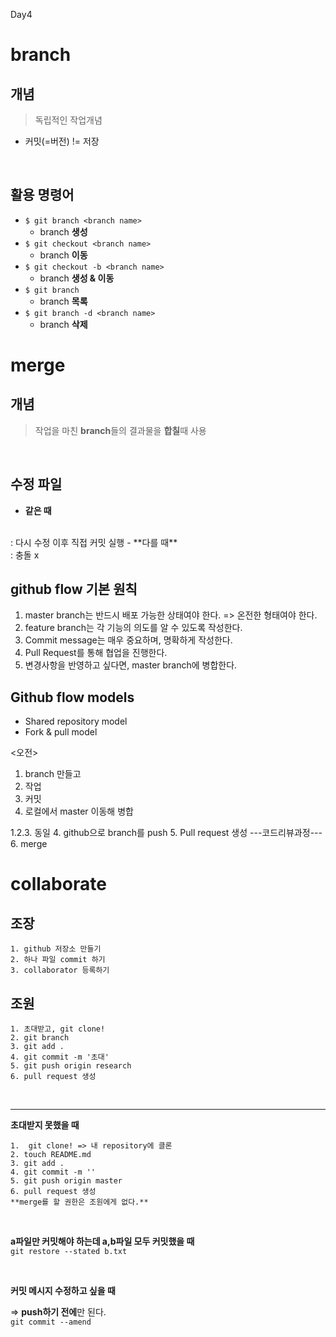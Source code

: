 Day4
# branch
## 개념 
> 독립적인 작업개념

- 커밋(=버전) != 저장

<br/>

## 활용 명령어
- `$ git branch <branch name>`
    - branch **생성**
- `$ git checkout <branch name>`
    - branch **이동**
- `$ git checkout -b <branch name>`
    - branch **생성 & 이동**
- `$ git branch`
    - branch **목록**
- `$ git branch -d <branch name>`
    - branch **삭제**

# merge
## 개념
> 작업을 마친 **branch**들의 결과물을 **합칠**때 사용

<br/>

## **수정 파일**
- **같은 때**
<br/>
    : 다시 수정 이후 직접 커밋 실행
- **다를 때**
<br/>
: 충돌 x

<br/>

## github flow 기본 원칙
1. master branch는 반드시 배포 가능한 상태여야 한다. => 온전한 형태여야 한다.
2. feature branch는 각 기능의 의도를 알 수 있도록 작성한다.  
3. Commit message는 매우 중요하며, 명확하게 작성한다.
4. Pull Request를 통해 협업을 진행한다.
5. 변경사항을 반영하고 싶다면, master branch에 병합한다.

## Github flow models
- Shared repository model
- Fork & pull model

<오전>
1. branch 만들고
2. 작업
3. 커밋
4. 로컬에서 master 이동해 병합

<Github flow>
1.2.3. 동일
4. github으로 branch를 push
5. Pull request 생성
---코드리뷰과정---
6. merge

<br/>

# **collaborate**
## 조장
    1. github 저장소 만들기
    2. 하나 파일 commit 하기
    3. collaborator 등록하기

## 조원
    1. 초대받고, git clone! 
    2. git branch 
    3. git add .
    4. git commit -m '초대'
    5. git push origin research
    6. pull request 생성

<br/>

---

**초대받지 못했을 때**

    1.  git clone! => 내 repository에 클론
    2. touch README.md
    3. git add .
    4. git commit -m ''
    5. git push origin master
    6. pull request 생성
    **merge를 할 권한은 조원에게 없다.**

<br/>

**a파일만 커밋해야 하는데 a,b파일 모두 커밋했을 때**
<br/>
`git restore --stated b.txt`

<br/>

**커밋 메시지 수정하고 싶을 때**
<br/>

=> **push하기 전에**만 된다.
<br/>
`git commit --amend`